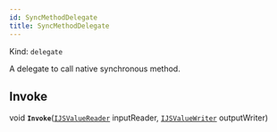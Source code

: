 ```yaml
---
id: SyncMethodDelegate
title: SyncMethodDelegate
---
```


Kind: `delegate`

A delegate to call native synchronous method.

## Invoke
void **`Invoke`**([`IJSValueReader`](IJSValueReader) inputReader, [`IJSValueWriter`](IJSValueWriter) outputWriter)



